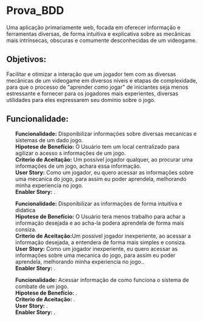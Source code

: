 # Prova_BDD
<p>Uma aplicação primariamente web, focada em oferecer informação e ferramentas diversas, de forma intuitiva e explicativa sobre as mecânicas mais intrínsecas, obscuras e comumente desconhecidas de um videogame.</p>

<h2> Objetivos: </h2>

<p>Facilitar e otimizar a interação que um jogador tem com as diversas mecânicas de um videogame em diversos níveis e etapas de complexidade, para que o processo de "aprender como jogar" de iniciantes seja menos estressante e fornecer para os jogadores mais experientes, diversas utilidades para eles expressarem seu domínio sobre o jogo.</p>

<h2> Funcionalidade: </h2>

<ul>
    <p><b>Funcionalidade:</b> Disponibilizar informações sobre diversas mecanicas e sistemas de um dado jogo.<br>
    <b>Hipotese de Benefício:</b> O Usuário tem um local centralizado para agilizar o acesso s informações de um jogo.<br>
    <b>Criterio de Aceitação:</b> Um possível jogador qualquer, ao procurar uma informações de um jogo, achara essa informação.<br>
    <b>User Story:</b> Como um jogador, eu quero acessar as informações sobre uma mecanica do jogo, para assim eu poder aprendela, melhorando minha experiencia no jogo.<br>
    <b>Enabler Story:</b> .</p>
</ul>
<ul>
    <p><b>Funcionalidade:</b> Disponibilizar as informações de forma intuitiva e didatica<br>
    <b>Hipotese de Benefício:</b> O Usuário tera menos trabalho para achar a informação desejada e ao acha-la podera aprendela de forma mais consiza.<br>
    <b>Criterio de Aceitação:</b>Um possivel jogador inexperiente, ao acessar a informação desejada, a entendera de forma mais simples e consiza.<br>
    <b>User Story:</b> Como um jogador inexperiente, eu quero acessar as informações sobre uma mecanica do jogo, para assim eu poder aprendela, melhorando minha experiencia no jogo..<br>
    <b>Enabler Story:</b> .</p>
</ul>
<ul>
    <p><b>Funcionalidade:</b> Acessar informação de como funciona o sistema de combate de um jogo.<br>
    <b>Hipotese de Benefício:</b> .<br>
    <b>Criterio de Aceitação:</b> .<br>
    <b>User Story:</b> .<br>
    <b>Enabler Story:</b> .</p>
</ul>
